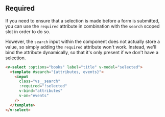 ## Required

If you need to ensure that a selection is made before a form is submitted, you
can use the `required` attribute in combination with the `search` scoped slot in
order to do so.

However, the `search` input within the component does not actually store a
value, so simply adding the `required` attribute won't work. Instead, we'll bind
the attribute dynamically, so that it's only present if we don't have a
selection.

<ValidationRequired />

```html
<v-select :options="books" label="title" v-model="selected">
  <template #search="{attributes, events}">
    <input
      class="vs__search"
      :required="!selected"
      v-bind="attributes"
      v-on="events"
    />
  </template>
</v-select>
```
